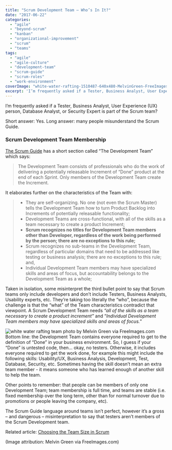 ```yaml
---
title: "Scrum Development Team – Who’s In It?"
date: "2017-06-22"
categories: 
  - "agile"
  - "beyond-scrum"
  - "kanban"
  - "organizational-improvement"
  - "scrum"
  - "teams"
tags: 
  - "agile"
  - "agile-culture"
  - "development-team"
  - "scrum-guide"
  - "scrum-roles"
  - "work-environment"
coverImage: "white-water-rafting-1510487-640x480-MelvinGreen-FreeImages.jpg"
excerpt: 'I’m frequently asked if a Tester, Business Analyst, User Experience (UX) person, Database'
---
```


I’m frequently asked if a Tester, Business Analyst, User Experience (UX) person, Database Analyst, or Security Expert is part of the Scrum team?

Short answer: Yes. Long answer: many people misunderstand the Scrum Guide.

### Scrum Development Team Membership

[The Scrum Guide](https://scrumguides.org/scrum-guide.html) has a short section called “The Development Team” which says:

> The Development Team consists of professionals who do the work of delivering a potentially releasable Increment of “Done” product at the end of each Sprint. Only members of the Development Team create the Increment.

It elaborates further on the characteristics of the Team with:

> - They are self-organizing. No one (not even the Scrum Master) tells the Development Team how to turn Product Backlog into Increments of potentially releasable functionality;
> - Development Teams are cross-functional, with all of the skills as a team necessary to create a product Increment;
> - **Scrum recognizes no titles for Development Team members other than Developer, regardless of the work being performed by the person; there are no exceptions to this rule;**
> - Scrum recognizes no sub-teams in the Development Team, regardless of particular domains that need to be addressed like testing or business analysis; there are no exceptions to this rule; and,
> - Individual Development Team members may have specialized skills and areas of focus, but accountability belongs to the Development Team as a whole;

Taken in isolation, some misinterpret the third bullet point to say that Scrum teams only include developers and don’t include Testers, Business Analysts, Usability experts, etc. They’re taking too literally the “who”, because the challenge is that the “what” of the Team characteristics contradict that viewpoint. A Scrum Development Team needs _“all of the skills as a team necessary to create a product increment”_ and “_Individual Development Team members may have specialized skills and areas of focus._”

![white water rafting team photo by Melvin Green via FreeImages.com](src/content/blog/scrum-development-team-whos-in-it/images/white-water-rafting-1510487-640x480-MelvinGreen-FreeImages.jpg)Bottom line: the Development Team contains everyone required to get to the definition of “Done” in your business environment. So, I guess if your “Done” is untested code, then... okay, no testers. Otherwise, it includes everyone required to get the work done, for example this might include the following skills: Usability/UX, Business Analysis, Development, Test, Database, Security, etc. Sometimes having the skill doesn’t mean an extra team member - it means someone who has learned enough of another skill to help the team.

Other points to remember: that people can be members of only one Development Team; team membership is full time, and teams are stable (i.e. fixed membership over the long term, other than for normal turnover due to promotions or people leaving the company, etc).

The Scrum Guide language around teams isn’t perfect, however it’s a gross – and dangerous – misinterpretation to say that testers aren’t members of the Scrum Development team.

Related article: [Choosing the Team Size in Scrum](/blog/scrum-team-size.html)

(Image attribution: Melvin Green via FreeImages.com)
